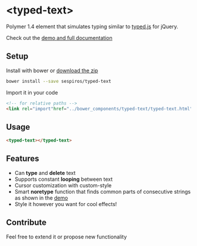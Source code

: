 # &lt;typed-text&gt;

Polymer 1.4 element that simulates typing similar to [typed.js](https://github.com/mattboldt/typed.js/) for jQuery.

Check out the [demo and full documentation](http://sespiros.github.io/typed-text/)

## Setup
Install with bower or [download the zip](https://github.com/sespiros/typed-text/archive/v1.0.0.zip)
```bash
bower install --save sespiros/typed-text
```
Import it in your code
```html
<!-- for relative paths -->
<link rel="import"href="../bower_components/typed-text/typed-text.html">
```

## Usage
```html
<typed-text></typed-text>
```

## Features
- Can **type** and **delete** text
- Supports constant **looping** between text
- Cursor customization with custom-style
- Smart **noretype** function that finds common parts of consecutive strings as shown in the [demo](http://sespiros.github.io/typed-text/)
- Style it however you want for cool effects!

## Contribute
Feel free to extend it or propose new functionality
<!--
```
<custom-element-demo>
  <template>
    <script src="../webcomponentsjs/webcomponents-lite.js"></script>
    <link rel="import" href="typed-text.html">
    <link rel="import" href="demo/app-theme.html">
    <typed-text cursor="▍" noretype loop strings='[
      "Polymer is awesome",
      "Polymer is easy",
      "Polymer rocks!",
      "<typed-text> element rocks too!"
    ]'></typed-text>
  </template>
</custom-element-demo>
```
-->

